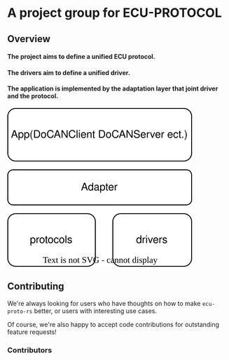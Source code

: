 # A project group for ECU-PROTOCOL

## Overview
  #### The project aims to define a unified ECU protocol.

  #### The drivers aim to define a unified driver.

  #### The application is implemented by the adaptation layer that joint driver and the protocol.

![Diagram](asserts/layer.svg)

## Contributing

We're always looking for users who have thoughts on how to make `ecu-proto-rs` better, or users with
interesting use cases.

Of course, we're also happy to accept code contributions for outstanding feature requests!

### Contributors
<a href="https://github.com/zhuyu4839/ecu-proto-rs/graphs/contributors">
  <img src="https://contributors-img.web.app/image?repo=zhuyu4839/ecu-proto-rs" alt=""/>
</a>
